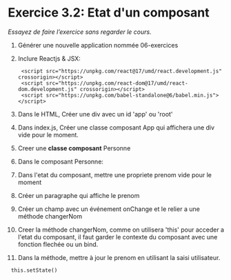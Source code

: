 # Exercice 3.2: Etat d'un composant

*Essayez de faire l’exercice sans regarder le cours.*
1. Générer une nouvelle application nommée 06-exercices
2. Inclure Reactjs & JSX: 

        <script src="https://unpkg.com/react@17/umd/react.development.js" crossorigin></script>
        <script src="https://unpkg.com/react-dom@17/umd/react-dom.development.js" crossorigin></script>
        <script src="https://unpkg.com/babel-standalone@6/babel.min.js"></script>


3. Dans le HTML, Créer une div avec un id 'app' ou 'root'
4. Dans index.js, Créer une classe composant App qui affichera une div vide pour le moment.
5. Creer une **classe composant** Personne
6. Dans le composant Personne:
7. Dans l'etat du composant, mettre une propriete prenom vide pour le moment
8. Créer un paragraphe qui affiche le prenom
9. Créer un champ avec un événement onChange et le relier a une méthode changerNom
10. Creer la méthode changerNom, comme on utilisera 'this' pour acceder a l'etat du composant, il faut garder le contexte du composant avec une fonction flechée ou un bind. 
11. Dans la méthode, mettre à jour le prenom en utilisant la saisi utilisateur.
```
 this.setState()